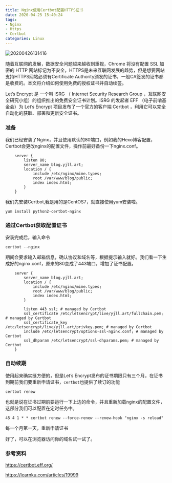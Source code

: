 ```yaml
---
title: Nginx使用Certbot配置HTTPS证书
date: 2020-04-25 15:40:24
tags:
- Nginx
- Https
- Certbot
categories: Linux
---
```

![20200426131416](https://img.yjll.art//img/20200426131416.jpg)

随着互联网的发展，数据安全问题越来越收到重视，Chrome 将没有配置 SSL 加密的 HTTP 网站标记为不安全，HTTPS是未来互联网发展的趋势，但是想要网站支持HTTPS网站必须有Certificate Authority颁发的证书，一般CA签发的证书都是收费的。本文将介绍如何使用免费的授权证书并自动续签。

Let’s Encrypt 是 一个叫 ISRG （ Internet Security Research Group ，互联网安全研究小组）的组织推出的免费安全证书计划。ISRG 的发起者 EFF （电子前哨基金会）为 Let’s Encrypt 项目发布了一个官方的客户端 Certbot ，利用它可以完全自动化的获取、部署和更新安全证书。

<!-- more -->

### 准备


我们已经安装了Nginx，并且使用默认的80端口，例如我的Hexo博客配置，Certbot会更改nginx的配置文件，操作前最好备份一下nginx.conf。
``` 
    server {
        listen 80;
        server_name blog.yjll.art;
        location / {
            include /etc/nginx/mime.types;
            root /var/www/blog/public;
            index index.html;
        }
    }

```

我们先安装Certbot,我是用的是CentOS7，就直接使用yum安装啦。

```shell
yum install python2-certbot-nginx
```

### 通过Certbot获取配置证书

安装完成后，输入命令

    certbot --nginx

期间会要求输入邮箱信息，确认协议和域名等，根据提示输入就好。我们看一下生成好的nginx.conf，原来的80变成了443端口，增加了证书配置。

```
    server {
        server_name blog.yjll.art;
        location / {
            include /etc/nginx/mime.types;
            root /var/www/blog/public;
            index index.html;
        }

        listen 443 ssl; # managed by Certbot
        ssl_certificate /etc/letsencrypt/live/yjll.art/fullchain.pem; # managed by Certbot
        ssl_certificate_key /etc/letsencrypt/live/yjll.art/privkey.pem; # managed by Certbot
        include /etc/letsencrypt/options-ssl-nginx.conf; # managed by Certbot
        ssl_dhparam /etc/letsencrypt/ssl-dhparams.pem; # managed by Certbot
    }

```



### 自动续期

使用起来确实挺方便的，但是Let’s Encrypt发布的证书期限只有三个月，在证书到期前我们要重新申请证书，`certbot`也提供了续订的功能

```shell
certbot renew
```

也就是说在证书过期前要运行一下上边的命令，并且重新加载nginx的配置文件，这部分我们可以配置在定时任务中。

```shell
45 4 1 * * certbot renew --force-renew --renew-hook "nginx -s reload"
```

每一个月第一天，重新申请证书

好了，可以在浏览器访问你的域名试一试了。

### 参考资料

https://certbot.eff.org/

https://learnku.com/articles/19999




